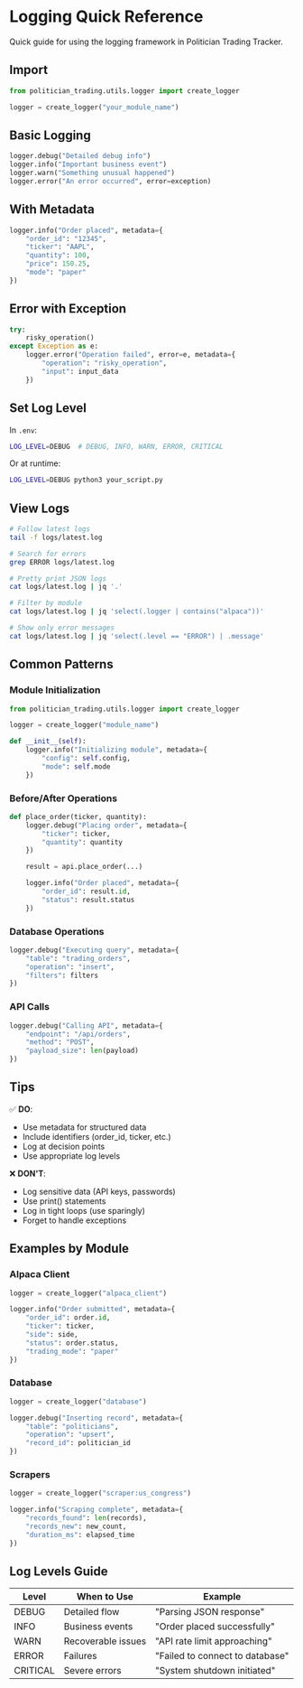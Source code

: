 # Logging Quick Reference

Quick guide for using the logging framework in Politician Trading Tracker.

## Import

```python
from politician_trading.utils.logger import create_logger

logger = create_logger("your_module_name")
```

## Basic Logging

```python
logger.debug("Detailed debug info")
logger.info("Important business event")
logger.warn("Something unusual happened")
logger.error("An error occurred", error=exception)
```

## With Metadata

```python
logger.info("Order placed", metadata={
    "order_id": "12345",
    "ticker": "AAPL",
    "quantity": 100,
    "price": 150.25,
    "mode": "paper"
})
```

## Error with Exception

```python
try:
    risky_operation()
except Exception as e:
    logger.error("Operation failed", error=e, metadata={
        "operation": "risky_operation",
        "input": input_data
    })
```

## Set Log Level

In `.env`:
```bash
LOG_LEVEL=DEBUG  # DEBUG, INFO, WARN, ERROR, CRITICAL
```

Or at runtime:
```bash
LOG_LEVEL=DEBUG python3 your_script.py
```

## View Logs

```bash
# Follow latest logs
tail -f logs/latest.log

# Search for errors
grep ERROR logs/latest.log

# Pretty print JSON logs
cat logs/latest.log | jq '.'

# Filter by module
cat logs/latest.log | jq 'select(.logger | contains("alpaca"))'

# Show only error messages
cat logs/latest.log | jq 'select(.level == "ERROR") | .message'
```

## Common Patterns

### Module Initialization
```python
from politician_trading.utils.logger import create_logger

logger = create_logger("module_name")

def __init__(self):
    logger.info("Initializing module", metadata={
        "config": self.config,
        "mode": self.mode
    })
```

### Before/After Operations
```python
def place_order(ticker, quantity):
    logger.debug("Placing order", metadata={
        "ticker": ticker,
        "quantity": quantity
    })

    result = api.place_order(...)

    logger.info("Order placed", metadata={
        "order_id": result.id,
        "status": result.status
    })
```

### Database Operations
```python
logger.debug("Executing query", metadata={
    "table": "trading_orders",
    "operation": "insert",
    "filters": filters
})
```

### API Calls
```python
logger.debug("Calling API", metadata={
    "endpoint": "/api/orders",
    "method": "POST",
    "payload_size": len(payload)
})
```

## Tips

✅ **DO**:
- Use metadata for structured data
- Include identifiers (order_id, ticker, etc.)
- Log at decision points
- Use appropriate log levels

❌ **DON'T**:
- Log sensitive data (API keys, passwords)
- Use print() statements
- Log in tight loops (use sparingly)
- Forget to handle exceptions

## Examples by Module

### Alpaca Client
```python
logger = create_logger("alpaca_client")

logger.info("Order submitted", metadata={
    "order_id": order.id,
    "ticker": ticker,
    "side": side,
    "status": order.status,
    "trading_mode": "paper"
})
```

### Database
```python
logger = create_logger("database")

logger.debug("Inserting record", metadata={
    "table": "politicians",
    "operation": "upsert",
    "record_id": politician_id
})
```

### Scrapers
```python
logger = create_logger("scraper:us_congress")

logger.info("Scraping complete", metadata={
    "records_found": len(records),
    "records_new": new_count,
    "duration_ms": elapsed_time
})
```

## Log Levels Guide

| Level | When to Use | Example |
|-------|------------|---------|
| DEBUG | Detailed flow | "Parsing JSON response" |
| INFO | Business events | "Order placed successfully" |
| WARN | Recoverable issues | "API rate limit approaching" |
| ERROR | Failures | "Failed to connect to database" |
| CRITICAL | Severe errors | "System shutdown initiated" |
